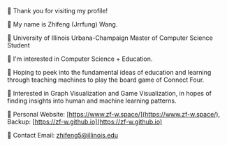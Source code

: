 🌹 Thank you for visiting my profile!

🌹 My name is Zhifeng (Jrrfung) Wang.

🌹 University of Illinois Urbana-Champaign Master of Computer Science Student

🌹 I'm interested in Computer Science + Education.

🌹 Hoping to peek into the fundamental ideas of education and learning through teaching machines to play the board game of Connect Four.

🌹 Interested in Graph Visualization and Game Visualization, in hopes of finding insights into human and machine learning patterns.

🌹 Personal Website: [https://www.zf-w.space/](https://www.zf-w.space/), Backup: [https://zf-w.github.io](https://zf-w.github.io)

🌹 Contact Email: [zhifeng5@illinois.edu](mailto:zhifeng5@illinois.edu)
